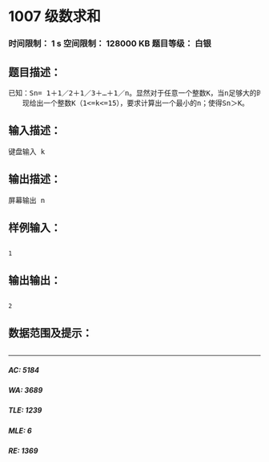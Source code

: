 # 1007 级数求和   
### 时间限制： 1 s     空间限制： 128000 KB     题目等级： 白银  
## 题目描述：  

<pre>
已知：Sn= 1＋1／2＋1／3＋…＋1／n。显然对于任意一个整数K，当n足够大的时候，Sn大于K。  
　　现给出一个整数K（1<=k<=15），要求计算出一个最小的n；使得Sn＞K。
</pre>
  
  
## 输入描述：  

<pre>
键盘输入 k
</pre>
  
  
## 输出描述：  

<pre>
屏幕输出 n
</pre>
  
  
## 样例输入：  

<pre><code>
1
</code></pre>
  
  
## 输出输出：  

<pre><code>
2
</code></pre>
  
  
## 数据范围及提示：  

<pre>
</pre>
  
  
***  

##### AC: 5184  
##### WA: 3689  
##### TLE: 1239  
##### MLE: 6  
##### RE: 1369  
